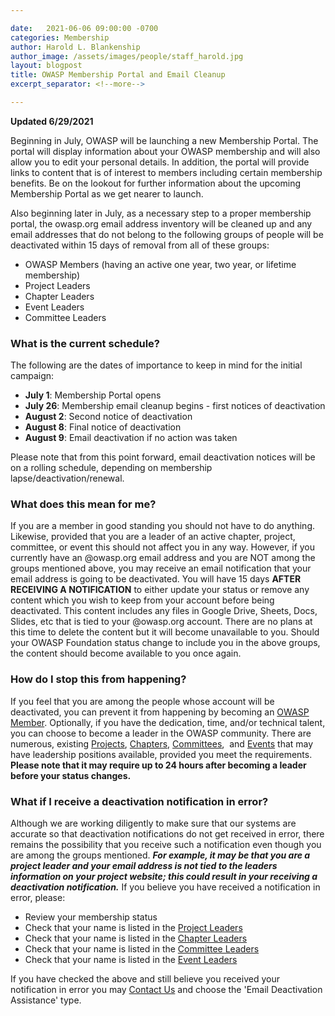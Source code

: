 ```yaml
---

date:   2021-06-06 09:00:00 -0700
categories: Membership 
author: Harold L. Blankenship
author_image: /assets/images/people/staff_harold.jpg
layout: blogpost
title: OWASP Membership Portal and Email Cleanup
excerpt_separator: <!--more-->

---
```


**Updated 6/29/2021**

Beginning in July, OWASP will be launching a new Membership Portal. The portal will display information about your OWASP membership and will also allow you to edit your personal details. In addition, the portal will provide links to content that is of interest to members including certain membership benefits. Be on the lookout for further information about the upcoming Membership Portal as we get nearer to launch.

Also beginning later in July, as a necessary step to a proper membership portal, the owasp.org email address inventory will be cleaned up and any email addresses that do not belong to the following groups of people will be deactivated within 15 days of removal from all of these groups:

* OWASP Members (having an active one year, two year, or lifetime membership)
* Project Leaders
* Chapter Leaders
* Event Leaders
* Committee Leaders

<!--more-->
### What is the current schedule?
The following are the dates of importance to keep in mind for the initial campaign: 

* **July 1**: Membership Portal opens
* **July 26**: Membership email cleanup begins - first notices of deactivation
* **August 2**: Second notice of deactivation
* **August 8**: Final notice of deactivation
* **August 9**: Email deactivation if no action was taken

Please note that from this point forward, email deactivation notices will be on a rolling schedule, depending on membership lapse/deactivation/renewal.


### What does this mean for me?
If you are a member in good standing you should not have to do anything. Likewise, provided that you are a leader of an active chapter, project, committee, or event this should not affect you in any way. However, if you currently have an @owasp.org email address and you are NOT among the groups mentioned above, you may receive an email notification that your email address is going to be deactivated. You will have 15 days **AFTER RECEIVING A NOTIFICATION** to either update your status or remove any content which you wish to keep from your account before being deactivated. This content includes any files in Google Drive, Sheets, Docs, Slides, etc that is tied to your @owasp.org account. There are no plans at this time to delete the content but it will become unavailable to you. Should your OWASP Foundation status change to include you in the above groups, the content should become available to you once again.


### How do I stop this from happening?
If you feel that you are among the people whose account will be deactivated, you can prevent it from happening by becoming an [OWASP Member](https://owasp.org/membership/). Optionally, if you have the dedication, time, and/or technical talent, you can choose to become a leader in the OWASP community. There are numerous, existing [Projects](https://owasp.org/projects/), [Chapters](https://owasp.org/chapters/), [Committees](https://owasp.org/committees/),  and [Events](https://owasp.org/events/) that may have leadership positions available, provided you meet the requirements. **Please note that it may require up to 24 hours after becoming a leader before your status changes.**


### What if I receive a deactivation notification in error?
Although we are working diligently to make sure that our systems are accurate so that deactivation notifications do not get received in error, there remains the possibility that you receive such a notification even though you are among the groups mentioned. ***For example, it may be that you are a project leader and your email address is not tied to the leaders information on your project website; this could result in your receiving a deactivation notification.*** If you believe you have received a notification in error, please:

* Review your membership status
* Check that your name is listed in the [Project Leaders](https://owasp.org/projects/leaders/) 
* Check that your name is listed in the [Chapter Leaders](https://owasp.org/chapters/leaders/)
* Check that your name is listed in the [Committee Leaders](https://owasp.org/committees/leaders/)
* Check that your name is listed in the [Event Leaders](https://owasp.org/events/leaders/)

If you have checked the above and still believe you received your notification in error you may [Contact Us](https://contact.owasp.org/) and choose the 'Email Deactivation Assistance' type.
